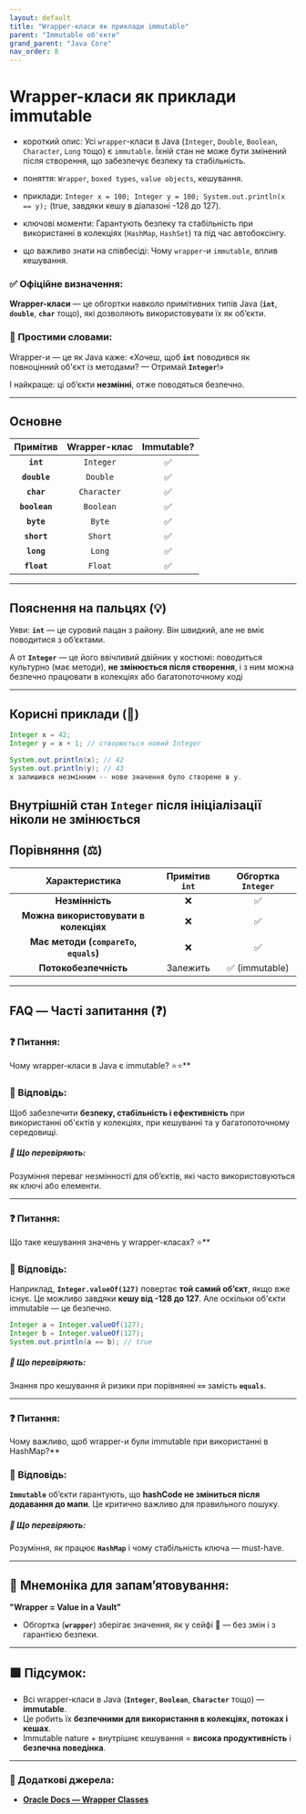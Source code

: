 ```yaml
---
layout: default
title: "Wrapper-класи як приклади immutable"
parent: "Immutable об'єкти"
grand_parent: "Java Core"
nav_order: 8
---
```


# Wrapper-класи як приклади immutable

* короткий опис: Усі `wrapper`-класи в Java (`Integer`, `Double`, `Boolean`, `Character`, `Long` тощо) є `immutable`. Їхній стан не може бути змінений після створення, що забезпечує безпеку та стабільність.

* поняття: `Wrapper`, `boxed types`, `value objects`, кешування.

* приклади: `Integer x = 100; Integer y = 100; System.out.println(x == y);` (true, завдяки кешу в діапазоні -128 до 127).

* ключові моменти:  Гарантують безпеку та стабільність при використанні в колекціях (`HashMap`, `HashSet`) та під час автобоксінгу.

* що важливо знати на співбесіді: Чому `wrapper`-и `immutable`, вплив кешування.

### **✅ Офіційне визначення:**

**Wrapper-класи** — це обгортки навколо примітивних типів Java (**`int`**, **`double`**, **`char`** тощо), які дозволяють використовувати їх як об’єкти.

### **🧠 Простими словами:**

Wrapper-и — це як Java каже: «Хочеш, щоб **`int`** поводився як повноцінний об'єкт із методами? — Отримай **`Integer`**\!»

І найкраще: ці об’єкти **незмінні**, отже поводяться безпечно.

---

## **Основне**

| Примітив | Wrapper-клас | Immutable? |
| :---: | :---: | :---: |
| **`int`** | `Integer` | ✅ |
| **`double`** | `Double` | ✅ |
| **`char`** | `Character` | ✅ |
| **`boolean`** | `Boolean` | ✅ |
| **`byte`** | `Byte` | ✅ |
| **`short`** | `Short` | ✅ |
| **`long`** | `Long` | ✅ |
| **`float`** | `Float` | ✅ |

---

## **Пояснення на пальцях (💡)**

Уяви: **`int`** — це суровий пацан з району. Він швидкий, але не вміє поводитися з об’єктами.

А от **`Integer`** — це його ввічливий двійник у костюмі: поводиться культурно (має методи), **не змінюється після створення**, і з ним можна безпечно працювати в колекціях або багатопоточному коді

---

## **Корисні приклади (🧪)**

```java
Integer x = 42;
Integer y = x + 1; // створюється новий Integer

System.out.println(x); // 42
System.out.println(y); // 43
x залишився незмінним -- нове значення було створене в y.
```

Внутрішній стан **`Integer`** після ініціалізації ніколи не змінюється
---

## **Порівняння (⚖️)**

| Характеристика | Примітив `int` | Обгортка `Integer` |
| :---: | :---: | :---: |
| **Незмінність** | ❌ | ✅ |
| **Можна використовувати в колекціях** | ❌ | ✅ |
| **Має методи (`compareTo`, `equals`)** | ❌ | ✅ |
| **Потокобезпечність** | Залежить | ✅ (immutable) |

---

## **FAQ — Часті запитання (❓)**

### **❓ Питання:**

 Чому wrapper-класи в Java є immutable? ⭐️⭐️**

### **💬 Відповідь:**

Щоб забезпечити **безпеку, стабільність і ефективність** при використанні об'єктів у колекціях, при кешуванні та у багатопоточному середовищі.

##### **📌 Що перевіряють:**

Розуміння переваг незмінності для об’єктів, які часто використовуються як ключі або елементи.

---

### **❓ Питання:**

 Що таке кешування значень у wrapper-класах? ⭐️**

### **💬 Відповідь:**

Наприклад, **`Integer.valueOf(127)`** повертає **той самий об’єкт**, якщо вже існує. Це можливо завдяки **кешу від \-128 до 127**. Але оскільки об'єкти immutable — це безпечно.

```java
Integer a = Integer.valueOf(127);
Integer b = Integer.valueOf(127);
System.out.println(a == b); // true
```

##### **📌 Що перевіряють:**

Знання про кешування й ризики при порівнянні **`==`** замість **`equals`**.

---

### **❓ Питання:**

 Чому важливо, щоб wrapper-и були immutable при використанні в HashMap?**

### **💬 Відповідь:**

**`Immutable`** об’єкти гарантують, що **hashCode не зміниться після додавання до мапи**. Це критично важливо для правильного пошуку.

##### **📌 Що перевіряють:**

Розуміння, як працює **`HashMap`** і чому стабільність ключа — must-have.

---

## **🧠 Мнемоніка для запам’ятовування:**

**"Wrapper \= Value in a Vault"**

* Обгортка (**`wrapper`**) зберігає значення, як у сейфі 🔐 — без змін і з гарантією безпеки.

---

## **🟩 Підсумок:**

* Всі wrapper-класи в Java (**`Integer`**, **`Boolean`**, **`Character`** тощо) — **immutable**.
* Це робить їх **безпечними для використання в колекціях, потоках і кешах**.
* Immutable nature \+ внутрішнє кешування \= **висока продуктивність** і **безпечна поведінка**.

---

### **🔗 Додаткові джерела:**

* [**Oracle Docs — Wrapper Classes**](https://docs.oracle.com/javase/tutorial/java/data/numberclasses.html)
